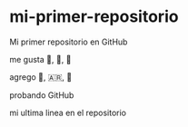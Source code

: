 # mi-primer-repositorio

Mi primer repositorio en GitHub

me gusta :book:, :car:, :guitar:

agrego :billed_cap:, :argentina:, :metal:

probando GitHub 

mi ultima linea en el repositorio

